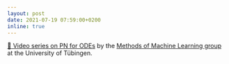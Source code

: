 ```yaml
---
layout: post
date: 2021-07-19 07:59:00+0200
inline: true
---
```


[:movie_camera: Video series on PN for ODEs](https://youtu.be/p1zNGvkkDyk) by the [Methods of Machine Learning group](https://uni-tuebingen.de/en/160189) at the University of Tübingen.
